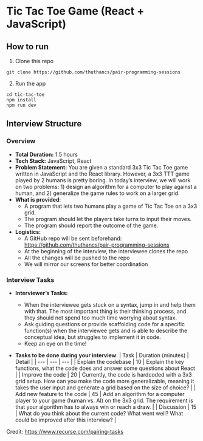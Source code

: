 # Tic Tac Toe Game (React + JavaScript)

## How to run
1. Clone this repo
```
git clone https://github.com/thuthancs/pair-programming-sessions
```
2. Run the app
```
cd tic-tac-toe
npm install
npm run dev
```

## Interview Structure
### Overview
- **Total Duration:** 1.5 hours
- **Tech Stack:** JavaScript, React
- **Problem Statement:** You are given a standard 3x3 Tic Tac Toe game written in JavaScript and the React library. However, a 3x3 TTT game played by 2 humans is pretty boring. In today’s interview, we will work on two problems: 1) design an algorithm for a computer to play against a human, and 2) generalize the game rules to work on a larger grid.
- **What is provided**:
    - A program that lets two humans play a game of Tic Tac Toe on a 3x3 grid.
    - The program should let the players take turns to input their moves.
    - The program should report the outcome of the game.
- **Logistics:**
    - A GitHub repo will be sent beforehand: https://github.com/thuthancs/pair-programming-sessions
    - At the beginning of the interview, the interviewee clones the repo
    - All the changes will be pushed to the repo
    - We will mirror our screens for better coordination

### Interview Tasks
- **Interviewer’s Tasks:**
    - When the interviewee gets stuck on a syntax, jump in and help them with that. The most important thing is their thinking process, and they should not spend too much time worrying about syntax.
    - Ask guiding questions or provide scaffolding code for a specific function(s) when the interviewee gets and is able to describe the conceptual idea, but struggles to implement it in code.
    - Keep an eye on the time!
    
- **Tasks to be done during your interview**:
    | Task | Duration (minutes) | Detail |
    | --- | --- | --- |
    | Explain the codebase | 10 | Explain the key functions, what the code does and answer some questions about React |
    | Improve the code | 20 | Currently, the code is hardcoded with a 3x3 grid setup. How can you make the code more generalizable, meaning it takes the user input and generate a grid based on the size of choice? |
    | Add new feature to the code | 45 | Add an algorithm for a computer player to your game (human vs. AI) on the 3x3 grid. The requirement is that your algorithm has to always win or reach a draw. |
    | Discussion | 15 | What do you think about the current code? What went well? What could be improved after this interview? |

Credit: https://www.recurse.com/pairing-tasks